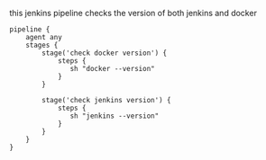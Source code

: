 this jenkins pipeline checks the version of both jenkins and docker

```jenkinsfile
pipeline {
    agent any
    stages {
        stage('check docker version') {
            steps {
               sh "docker --version"
            }
        }

        stage('check jenkins version') {
            steps {
               sh "jenkins --version"
            }
        }
    }
}
```
